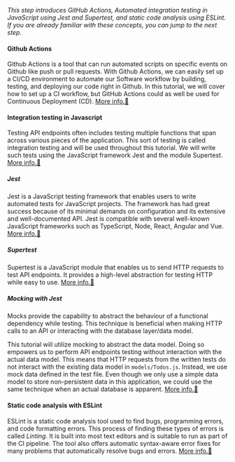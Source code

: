 *This step introduces GitHub Actions, Automated integration testing in JavaScript using Jest and Supertest, and static code analysis using ESLint. If you are already familiar with these concepts, you can jump to the next step.*

#### Github Actions

Github Actions is a tool that can run automated scripts on specific events on Github like push or pull requests. With Github Actions, we can easily set up a CI/CD environment to automate our Software workflow by building, testing, and deploying our code right in Github. In this tutorial, we will cover how to set up a CI workflow, but GitHub Actions could as well be used for Continuous Deployment (CD). [More info.💬](https://docs.github.com/en/actions)

#### Integration testing in Javascript

Testing API endpoints often includes testing multiple functions that span across various pieces of the application. This sort of testing is called integration testing and will be used throughout this tutorial. We will write such tests using the JavaScript framework Jest and the module Supertest. [More info.💬](https://en.wikipedia.org/wiki/Integration_testing)

##### Jest

Jest is a JavaScript testing framework that enables users to write automated tests for JavaScript projects. The framework has had great success because of its minimal demands on configuration and its extensive and well-documented API. Jest is compatible with several well-known JavaScript frameworks such as TypeScript, Node, React, Angular and Vue. [More info.💬](https://jestjs.io//)

##### Supertest

Supertest is a JavaScript module that enables us to send HTTP requests to test API endpoints. It provides a high-level abstraction for testing HTTP while easy to use. [More info.💬](https://www.npmjs.com/package/supertest)

##### Mocking with Jest

Mocks provide the capability to abstract the behaviour of a functional dependency while testing. This technique is beneficial when making HTTP calls to an API or interacting with the database layer/data model. 

This tutorial will utilize mocking to abstract the data model. Doing so empowers us to perform API endpoints testing without interaction with the actual data model. This means that HTTP requests from the written tests do not interact with the existing data model in `models/Todos.js`. Instead, we use mock data defined in the test file. Even though we only use a simple data model to store non-persistent data in this application, we could use the same technique when an actual database is apparent. [More info.💬](https://jestjs.io/docs/mock-function-api)

#### Static code analysis with ESLint

ESLint is a static code analysis tool used to find bugs, programming errors, and code formatting errors. This process of finding these types of errors is called *Linting*. It is built into most text editors and is suitable to run as part of the CI pipeline. The tool also offers automatic syntax-aware error fixes for many problems that automatically resolve bugs and errors. [More info.💬](https://eslint.org/)